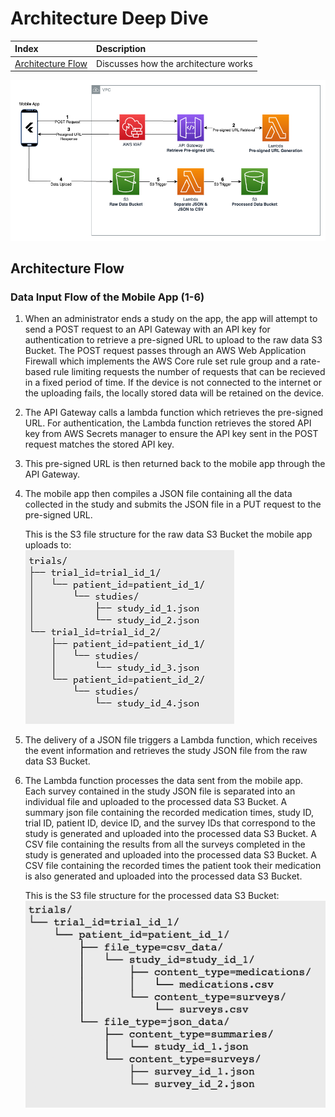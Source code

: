 # Architecture Deep Dive

| Index                                   | Description                          |
| :-------------------------------------- | :----------------------------------- |
| [Architecture Flow](#architecture-flow) | Discusses how the architecture works |


![Architecture Diagram](/docs/images/architecture_diagram.png)

## Architecture Flow

### **Data Input Flow of the Mobile App (1-6)**

1. When an administrator ends a study on the app, the app will attempt to send a POST request to an API Gateway with an API key for authentication to retrieve a pre-signed URL to upload to the raw data S3 Bucket. The POST request passes through an AWS Web Application Firewall which implements the AWS Core rule set rule group and a rate-based rule limiting requests the number of requests that can be recieved in a fixed period of time. If the device is not connected to the internet or the uploading fails, the locally stored data will be retained on the device.
2. The API Gateway calls a lambda function which retrieves the pre-signed URL. For authentication, the Lambda function retrieves the stored API key from AWS Secrets manager to ensure the API key sent in the POST request matches the stored API key.
3. This pre-signed URL is then returned back to the mobile app through the API Gateway.
4. The mobile app then compiles a JSON file containing all the data collected in the study and submits the JSON file in a PUT request to the pre-signed URL.

    This is the S3 file structure for the raw data S3 Bucket the mobile app uploads to:\
    ![Raw Data Structure](../docs/images/raw_data_structure.png)

5. The delivery of a JSON file triggers a Lambda function, which receives the event information and retrieves the study JSON file from the raw data S3 Bucket.
6. The Lambda function processes the data sent from the mobile app. Each survey contained in the study JSON file is separated into an individual file and uploaded to the processed data S3 Bucket. A summary json file containing the recorded medication times, study ID, trial ID, patient ID, device ID, and the survey IDs that correspond to the study is generated and uploaded into the processed data S3 Bucket. A CSV file containing the results from all the surveys completed in the study is generated and uploaded into the processed data S3 Bucket. A CSV file containing the recorded times the patient took their medication is also generated and uploaded into the processed data S3 Bucket. 

    This is the S3 file structure for the processed data S3 Bucket:\
    ![Processed Data Structure](../docs/images/processed_data_structure.png)



